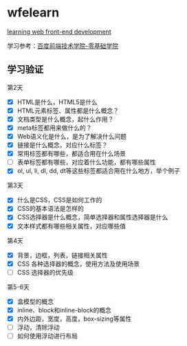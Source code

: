# wfelearn

[learning web front-end development](https://gnepnail-oahz.github.io/wfelearn/index/index.html)

学习参考：[百度前端技术学院-零基础学院](http://ife.baidu.com/college/detail/id/5)

## 学习验证

第2天
- [x] HTML是什么，HTML5是什么
- [x] HTML元素标签、属性都是什么概念？
- [x] 文档类型是什么概念，起什么作用？
- [x] meta标签都用来做什么的？
- [x] Web语义化是什么，是为了解决什么问题
- [x] 链接是什么概念，对应什么标签？
- [x] 常用标签都有哪些，都适合用在什么场景
- [ ] 表单标签都有哪些，对应着什么功能，都有哪些属性
- [x] ol, ul, li, dl, dd, dt等这些标签都适合用在什么地方，举个例子

第3天
- [x] 什么是CSS，CSS是如何工作的
- [x] CSS的基本语法是怎样的
- [x] CSS选择器是什么概念，简单选择器和属性选择器是什么
- [x] 文本样式都有哪些相关属性，对应哪些值

第4天
- [x] 背景，边框，列表，链接相关属性
- [x] CSS 各种选择器的概念，使用方法及使用场景
- [ ] CSS 选择器的优先级

第5-6天
- [x] 盒模型的概念
- [x] inline、block和inline-block的概念
- [x] 内外边距，宽度，高度，box-sizing等属性
- [ ] 浮动，清除浮动
- [ ] 如何使用浮动进行布局
